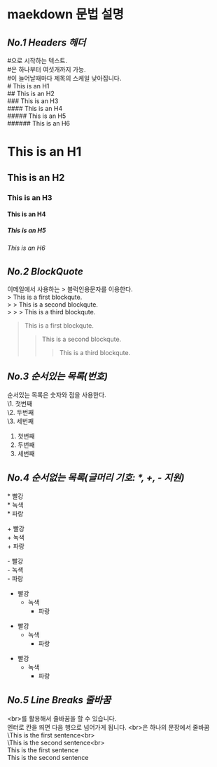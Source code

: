 # maekdown 문법 설명
## _No.1 Headers 헤더_
#으로 시작하는 텍스트.<br>
#은 하나부터 여섯개까지 가능.<br>
#이 늘어날때마다 제목의 스케일 낮아집니다.<br>
\# This is an H1<br>
\## This is an H2<br>
\### This is an H3<br>
\#### This is an H4<br>
\##### This is an H5<br>
\###### This is an H6<br>
# This is an H1
## This is an H2
### This is an H3
#### This is an H4
##### This is an H5
###### This is an H6
## _No.2 BlockQuote_
이메일에서 사용하는 > 블럭인용문자를 이용한다.<br>
\> This is a first blockqute.<br>
\>	> This is a second blockqute.<br>
\>	>	> This is a third blockqute.<br>
> This is a first blockqute.
>	> This is a second blockqute.
>	>	> This is a third blockqute.
## _No.3 순서있는 목록(번호)_
순서있는 목록은 숫자와 점을 사용한다.<br>
\1. 첫번째<br>
\2. 두번째<br>
\3. 세번째<br>
1. 첫번째
2. 두번째
3. 세번째
## _No.4 순서없는 목록(글머리 기호: *, +, - 지원)_
\* 빨강<br>
  \* 녹색<br>
    \* 파랑<br>

\+ 빨강<br>
  \+ 녹색<br>
    \+ 파랑<br>

\- 빨강<br>
  \- 녹색<br>
    \- 파랑<br>
* 빨강
  * 녹색
    * 파랑

+ 빨강
  + 녹색
    + 파랑

- 빨강
  - 녹색
    - 파랑
## _No.5 Line Breaks 줄바꿈_
\<br>를 활용해서 줄바꿈을 할 수 있습니다.<br>
엔터로 칸을 띄면 다음 행으로 넘어가게 됩니다. \<br>은 하나의 문장에서 줄바꿈<br>
\This is the first sentence\<br> <br>
\This is the second sentence\<br> <br>
This is the first sentence<br>
This is the second sentence
